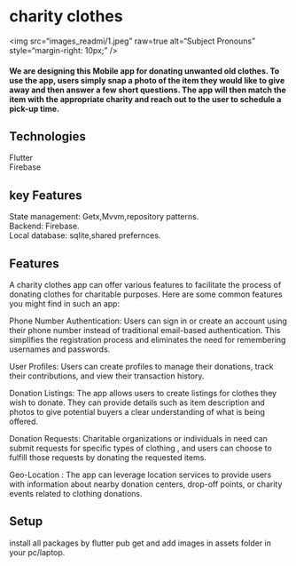 

# charity clothes
<img src=“images_readmi/1.jpeg” raw=true alt=“Subject Pronouns” style=“margin-right: 10px;” />

#### We are designing this Mobile app for donating unwanted old clothes. To use the app, users simply snap a photo of the item they would like to give away and then answer a few short questions. The app will then match the item with the appropriate charity and reach out to the user to schedule a pick-up time.

## Technologies
Flutter<br>
Firebase<br>
## key Features
State management: Getx,Mvvm,repository patterns.<br>
Backend: Firebase.<br>
Local database: sqlite,shared prefernces.<br> 

## Features
A charity clothes app can offer various features to facilitate the process of donating clothes for charitable purposes. Here are some common features you might find in such an app:

Phone Number Authentication: Users can sign in or create an account using their phone number instead of traditional email-based authentication. This simplifies the registration process and eliminates the need for remembering usernames and passwords.

User Profiles: Users can create profiles to manage their donations, track their contributions, and view their transaction history.

Donation Listings: The app allows users to create listings for clothes they wish to donate. They can provide details such as item description and photos to give potential buyers a clear understanding of what is being offered.

Donation Requests: Charitable organizations or individuals in need can submit requests for specific types of clothing , and users can choose to fulfill those requests by donating the requested items.

Geo-Location : The app can leverage location services to provide users with information about nearby donation centers, drop-off points, or charity events related to clothing donations.

## Setup
install all packages by flutter pub get and add images in assets folder in your pc/laptop.
